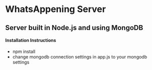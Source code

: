 # WhatsAppening Server

## Server built in Node.js and using MongoDB

#### Installation Instructions
- npm install 
- change mongodb connection settings in app.js to your mongodb settings